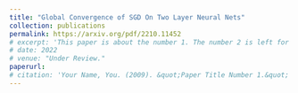 ```yaml
---
title: "Global Convergence of SGD On Two Layer Neural Nets"
collection: publications
permalink: https://arxiv.org/pdf/2210.11452
# excerpt: 'This paper is about the number 1. The number 2 is left for future work.'
# date: 2022
# venue: "Under Review."
paperurl:
# citation: 'Your Name, You. (2009). &quot;Paper Title Number 1.&quot; <i>Journal 1</i>. 1(1).'
---
```

